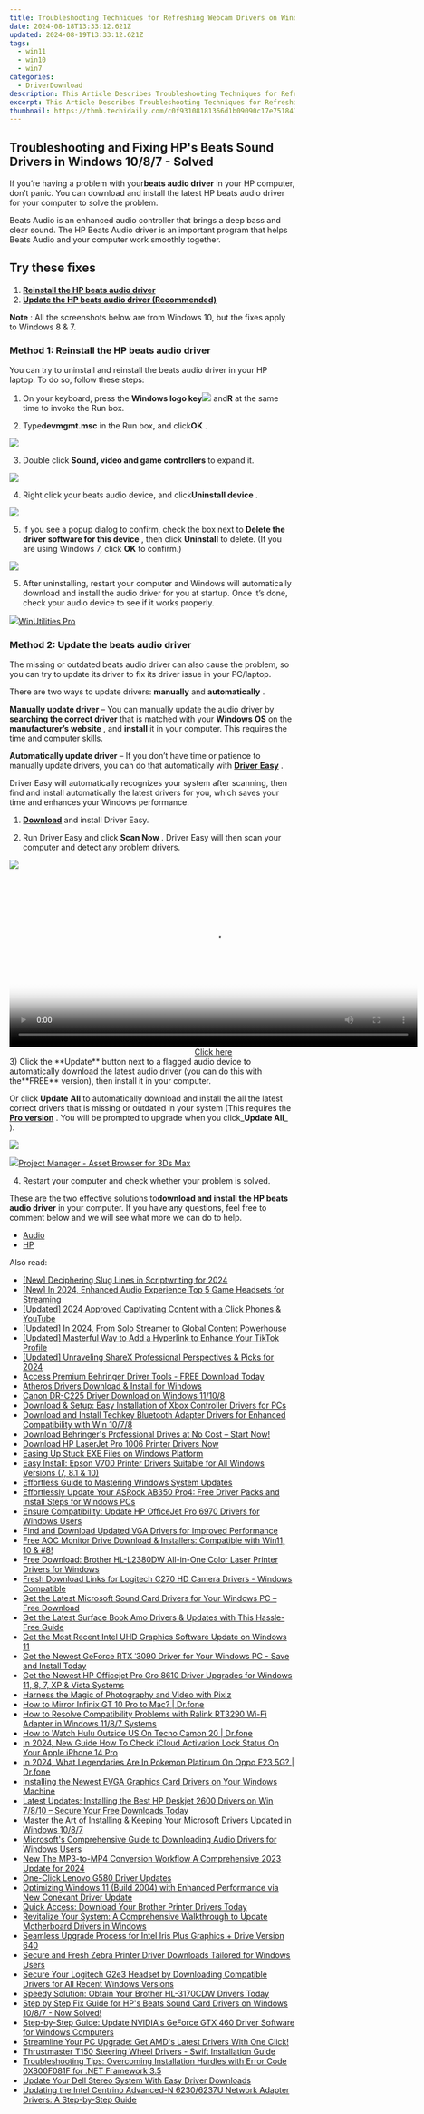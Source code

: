 ```yaml
---
title: Troubleshooting Techniques for Refreshing Webcam Drivers on Windows 10 Machines
date: 2024-08-18T13:33:12.621Z
updated: 2024-08-19T13:33:12.621Z
tags:
  - win11
  - win10
  - win7
categories:
  - DriverDownload
description: This Article Describes Troubleshooting Techniques for Refreshing Webcam Drivers on Windows 10 Machines
excerpt: This Article Describes Troubleshooting Techniques for Refreshing Webcam Drivers on Windows 10 Machines
thumbnail: https://thmb.techidaily.com/c0f93108181366d1b09090c17e7518417597848beec02f800a980d5086b0f997.jpg
---
```


## Troubleshooting and Fixing HP's Beats Sound Drivers in Windows 10/8/7 - Solved

If you’re having a problem with your**beats audio driver** in your HP computer, don’t panic. You can download and install the latest HP beats audio driver for your computer to solve the problem.

 Beats Audio is an enhanced audio controller that brings a deep bass and clear sound. The HP Beats Audio driver is an important program that helps Beats Audio and your computer work smoothly together.

## Try these fixes

1. [**Reinstall the HP beats audio driver**](https://tools.techidaily.com/drivereasy/download/)
2. [**Update the HP beats audio driver (Recommended)**](https://www.drivereasy.com/knowledge/hp-beats-audio-driver-issue-solved/#Way2)

**Note** : All the screenshots below are from Windows 10, but the fixes apply to Windows 8 & 7.

### Method 1: Reinstall the HP beats audio driver

 You can try to uninstall and reinstall the beats audio driver in your HP laptop. To do so, follow these steps:

 1) On your keyboard, press the   **Windows logo key![](https://images.drivereasy.com/wp-content/uploads/2017/09/img_59b0b16974940.png)**  and**R** at the same time to invoke the Run box.

 2) Type**devmgmt.msc** in the Run box, and click**OK** .

![](https://images.drivereasy.com/wp-content/uploads/2018/03/img_5abdf9401fdfe.png)

 3) Double click **Sound, video and game controllers**   to expand it.

![](https://images.drivereasy.com/wp-content/uploads/2018/03/img_5a97a5a189883.png)

 4) Right click your beats audio device, and click**Uninstall device** .

![](https://images.drivereasy.com/wp-content/uploads/2018/03/img_5abdfa705b240.jpg)

 5) If you see a popup dialog to confirm, check the box next to **Delete the driver software for this device** , then click **Uninstall**   to delete. (If you are using Windows 7, click **OK**   to confirm.)

![](https://images.drivereasy.com/wp-content/uploads/2018/02/img_5a962ef431c66.png)

 5) After uninstalling, restart your computer and Windows will automatically download and install the audio driver for you at startup. Once it’s done, check your audio device to see if it works properly.

<!-- affiliate ads begin -->
<a href="https://secure.2checkout.com/order/checkout.php?PRODS=4665597&QTY=1&AFFILIATE=108875&CART=1"><img src="https://www.pcclean.io/wp-content/uploads/2018/03/winutilities-box-130521.png" border="0">WinUtilities Pro</a>
<!-- affiliate ads end -->
###  Method 2: Update the beats audio driver

 The missing or outdated beats audio driver can also cause the problem, so you can try to update its driver to fix its driver issue in your PC/laptop.

 There are two ways to update drivers: **manually**   and **automatically** .

**Manually update driver**   – You can manually update the audio driver by **searching the correct driver**   that is matched with your **Windows**  **OS**   on the **manufacturer’s website** , and **install**   it in your computer. This requires the time and computer skills.

**Automatically update driver**   – If you don’t have time or patience to manually update drivers, you can do that automatically with [**Driver**  **Easy**](https://tools.techidaily.com/drivereasy/download/) .

 Driver Easy will automatically recognizes your system after scanning, then find and install automatically the latest drivers for you, which saves your time and enhances your Windows performance.

 1) [**Download**](https://tools.techidaily.com/drivereasy/download/)   and install Driver Easy.

 2) Run Driver Easy and click **Scan Now** . Driver Easy will then scan your computer and detect any problem drivers.

![](https://images.drivereasy.com/wp-content/uploads/2018/03/img_5abdd74d18191.png)

<!-- affiliate ads begin -->
<span id="1993650">
					<video width="720" height="300" style="cursor:pointer"
           poster="//a.impactradius-go.com/display-clicktoplayimage/1993650.jpeg"
           onclick="if(!this.playClicked){this.play();this.setAttribute('controls',true);this.playClicked=true;}">
	   <source src="//a.impactradius-go.com/display-ad/22993-1993650">
	   <img src="//a.impactradius-go.com/display-clicktoplayimage/1993650.jpeg" style="border: none; height: 100%; width: 100%; object-fit: contain">
	</video>
	<div style="width:720px;text-align:center"><a href="javascript:window.open(decodeURIComponent('https%3A%2F%2Fhomestyler.sjv.io%2Fc%2F5597632%2F1993650%2F22993'), '_blank');void(0);">Click here</a></div>
</span>
<img height="0" width="0" src="https://imp.pxf.io/i/5597632/1993650/22993" style="position:absolute;visibility:hidden;" border="0" />
<!-- affiliate ads end -->
 3) Click the **Update**   button next to a flagged audio device to automatically download the latest audio driver (you can do this with the**FREE** version), then install it in your computer.

 Or click **Update**  **All**   to automatically download and install the all the latest correct drivers that is missing or outdated in your system (This requires the [**Pro**  **version**](https://tools.techidaily.com/drivereasy/download/) . You will be prompted to upgrade when you click_**Update All**_ ).

![](https://images.drivereasy.com/wp-content/uploads/2018/03/img_5abdfb4532128.jpg)

<!-- affiliate ads begin -->
<a href="https://secure.2checkout.com/order/checkout.php?PRODS=4709458&QTY=1&AFFILIATE=108875&CART=1"><img src="https://3d-kstudio.com/wp-content/uploads/2019/10/Project-Manager-version-3-1600x900-768x419.jpg" border="0">Project Manager - Asset Browser for 3Ds Max</a>
<!-- affiliate ads end -->
4) Restart your computer and check whether your problem is solved.

  These are the two effective solutions to**download and install the HP beats audio driver** in your computer. If you have any questions, feel free to comment below and we will see what more we can do to help.

* [Audio](https://tools.techidaily.com/drivereasy/download/)
* [HP](https://tools.techidaily.com/drivereasy/download/)

<ins class="adsbygoogle"
     style="display:block"
     data-ad-format="autorelaxed"
     data-ad-client="ca-pub-7571918770474297"
     data-ad-slot="1223367746"></ins>



<ins class="adsbygoogle"
     style="display:block"
     data-ad-client="ca-pub-7571918770474297"
     data-ad-slot="8358498916"
     data-ad-format="auto"
     data-full-width-responsive="true"></ins>

<span class="atpl-alsoreadstyle">Also read:</span>
<div><ul>
<li><a href="https://vp-tips.techidaily.com/new-deciphering-slug-lines-in-scriptwriting-for-2024/"><u>[New] Deciphering Slug Lines in Scriptwriting for 2024</u></a></li>
<li><a href="https://facebook-video-share.techidaily.com/new-in-2024-enhanced-audio-experience-top-5-game-headsets-for-streaming/"><u>[New] In 2024, Enhanced Audio Experience  Top 5 Game Headsets for Streaming</u></a></li>
<li><a href="https://facebook-video-footage.techidaily.com/updated-2024-approved-captivating-content-with-a-click-phones-and-youtube/"><u>[Updated] 2024 Approved  Captivating Content with a Click  Phones & YouTube</u></a></li>
<li><a href="https://eaxpv-info.techidaily.com/updated-in-2024-from-solo-streamer-to-global-content-powerhouse/"><u>[Updated] In 2024, From Solo Streamer to Global Content Powerhouse</u></a></li>
<li><a href="https://fox-glue.techidaily.com/updated-masterful-way-to-add-a-hyperlink-to-enhance-your-tiktok-profile/"><u>[Updated] Masterful Way to Add a Hyperlink to Enhance Your TikTok Profile</u></a></li>
<li><a href="https://screen-activity-recording.techidaily.com/updated-unraveling-sharex-professional-perspectives-and-picks-for-2024/"><u>[Updated] Unraveling ShareX  Professional Perspectives & Picks for 2024</u></a></li>
<li><a href="https://win-amazing.techidaily.com/access-premium-behringer-driver-tools-free-download-today/"><u>Access Premium Behringer Driver Tools - FREE Download Today</u></a></li>
<li><a href="https://win-amazing.techidaily.com/atheros-drivers-download-and-install-for-windows/"><u>Atheros Drivers Download & Install for Windows</u></a></li>
<li><a href="https://win-amazing.techidaily.com/canon-dr-c225-driver-download-on-windows-11108/"><u>Canon DR-C225 Driver Download on Windows 11/10/8</u></a></li>
<li><a href="https://win-amazing.techidaily.com/download-and-setup-easy-installation-of-xbox-controller-drivers-for-pcs/"><u>Download & Setup: Easy Installation of Xbox Controller Drivers for PCs</u></a></li>
<li><a href="https://win-amazing.techidaily.com/download-and-install-techkey-bluetooth-adapter-drivers-for-enhanced-compatibility-with-win-1078/"><u>Download and Install Techkey Bluetooth Adapter Drivers for Enhanced Compatibility with Win 10/7/8</u></a></li>
<li><a href="https://win-amazing.techidaily.com/download-behringers-professional-drives-at-no-cost-start-now/"><u>Download Behringer's Professional Drives at No Cost – Start Now!</u></a></li>
<li><a href="https://hardware-updates.techidaily.com/download-hp-laserjet-pro-1006-printer-drivers-now/"><u>Download HP LaserJet Pro 1006 Printer Drivers Now</u></a></li>
<li><a href="https://win11-tips.techidaily.com/easing-up-stuck-exe-files-on-windows-platform/"><u>Easing Up Stuck EXE Files on Windows Platform</u></a></li>
<li><a href="https://win-amazing.techidaily.com/easy-install-epson-v700-printer-drivers-suitable-for-all-windows-versions-7-81-and-10/"><u>Easy Install: Epson V700 Printer Drivers Suitable for All Windows Versions (7, 8.1 & 10)</u></a></li>
<li><a href="https://win-amazing.techidaily.com/effortless-guide-to-mastering-windows-system-updates/"><u>Effortless Guide to Mastering Windows System Updates</u></a></li>
<li><a href="https://win-amazing.techidaily.com/effortlessly-update-your-asrock-ab350-pro4-free-driver-packs-and-install-steps-for-windows-pcs/"><u>Effortlessly Update Your ASRock AB350 Pro4: Free Driver Packs and Install Steps for Windows PCs</u></a></li>
<li><a href="https://win-amazing.techidaily.com/ensure-compatibility-update-hp-officejet-pro-6970-drivers-for-windows-users/"><u>Ensure Compatibility: Update HP OfficeJet Pro 6970 Drivers for Windows Users</u></a></li>
<li><a href="https://win-amazing.techidaily.com/find-and-download-updated-vga-drivers-for-improved-performance/"><u>Find and Download Updated VGA Drivers for Improved Performance</u></a></li>
<li><a href="https://win-amazing.techidaily.com/free-aoc-monitor-drive-download-and-installers-compatible-with-win11-10-and-8/"><u>Free AOC Monitor Drive Download & Installers: Compatible with Win11, 10 & #8!</u></a></li>
<li><a href="https://win-amazing.techidaily.com/free-download-brother-hl-l2380dw-all-in-one-color-laser-printer-drivers-for-windows/"><u>Free Download: Brother HL-L2380DW All-in-One Color Laser Printer Drivers for Windows</u></a></li>
<li><a href="https://win-amazing.techidaily.com/fresh-download-links-for-logitech-c270-hd-camera-drivers-windows-compatible/"><u>Fresh Download Links for Logitech C270 HD Camera Drivers - Windows Compatible</u></a></li>
<li><a href="https://win-amazing.techidaily.com/get-the-latest-microsoft-sound-card-drivers-for-your-windows-pc-free-download/"><u>Get the Latest Microsoft Sound Card Drivers for Your Windows PC – Free Download</u></a></li>
<li><a href="https://win-amazing.techidaily.com/get-the-latest-surface-book-amo-drivers-and-updates-with-this-hassle-free-guide/"><u>Get the Latest Surface Book Amo Drivers & Updates with This Hassle-Free Guide</u></a></li>
<li><a href="https://win-amazing.techidaily.com/get-the-most-recent-intel-uhd-graphics-software-update-on-windows-11/"><u>Get the Most Recent Intel UHD Graphics Software Update on Windows 11</u></a></li>
<li><a href="https://win-amazing.techidaily.com/1722960693063-get-the-newest-geforce-rtx-3090-driver-for-your-windows-pc-save-and-install-today/"><u>Get the Newest GeForce RTX ˈ3090 Driver for Your Windows PC - Save and Install Today</u></a></li>
<li><a href="https://win-amazing.techidaily.com/get-the-newest-hp-officejet-pro-gro-8610-driver-upgrades-for-windows-11-8-7-xp-and-vista-systems/"><u>Get the Newest HP Officejet Pro Gro 8610 Driver Upgrades for Windows 11, 8, 7, XP & Vista Systems</u></a></li>
<li><a href="https://extra-information.techidaily.com/harness-the-magic-of-photography-and-video-with-pixiz/"><u>Harness the Magic of Photography and Video with Pixiz</u></a></li>
<li><a href="https://screen-mirror.techidaily.com/how-to-mirror-infinix-gt-10-pro-to-mac-drfone-by-drfone-android/"><u>How to Mirror Infinix GT 10 Pro to Mac? | Dr.fone</u></a></li>
<li><a href="https://win-amazing.techidaily.com/how-to-resolve-compatibility-problems-with-ralink-rt3290-wi-fi-adapter-in-windows-1187-systems/"><u>How to Resolve Compatibility Problems with Ralink RT3290 Wi-Fi Adapter in Windows 11/8/7 Systems</u></a></li>
<li><a href="https://fake-location.techidaily.com/how-to-watch-hulu-outside-us-on-tecno-camon-20-drfone-by-drfone-virtual-android/"><u>How to Watch Hulu Outside US On Tecno Camon 20 | Dr.fone</u></a></li>
<li><a href="https://activate-lock.techidaily.com/in-2024-new-guide-how-to-check-icloud-activation-lock-status-on-your-apple-iphone-14-pro-by-drfone-ios/"><u>In 2024, New Guide How To Check iCloud Activation Lock Status On Your Apple iPhone 14 Pro</u></a></li>
<li><a href="https://android-pokemon-go.techidaily.com/in-2024-what-legendaries-are-in-pokemon-platinum-on-oppo-f23-5g-drfone-by-drfone-virtual-android/"><u>In 2024, What Legendaries Are In Pokemon Platinum On Oppo F23 5G? | Dr.fone</u></a></li>
<li><a href="https://win-amazing.techidaily.com/installing-the-newest-evga-graphics-card-drivers-on-your-windows-machine/"><u>Installing the Newest EVGA Graphics Card Drivers on Your Windows Machine</u></a></li>
<li><a href="https://win-amazing.techidaily.com/latest-updates-installing-the-best-hp-deskjet-2600-drivers-on-win-7810-secure-your-free-downloads-today/"><u>Latest Updates: Installing the Best HP Deskjet 2600 Drivers on Win 7/8/10 – Secure Your Free Downloads Today</u></a></li>
<li><a href="https://win-amazing.techidaily.com/master-the-art-of-installing-and-keeping-your-microsoft-drivers-updated-in-windows-1087/"><u>Master the Art of Installing & Keeping Your Microsoft Drivers Updated in Windows 10/8/7</u></a></li>
<li><a href="https://win-amazing.techidaily.com/microsofts-comprehensive-guide-to-downloading-audio-drivers-for-windows-users/"><u>Microsoft's Comprehensive Guide to Downloading Audio Drivers for Windows Users</u></a></li>
<li><a href="https://voice-adjusting.techidaily.com/new-the-mp3-to-mp4-conversion-workflow-a-comprehensive-2023-update-for-2024/"><u>New The MP3-to-MP4 Conversion Workflow A Comprehensive 2023 Update for 2024</u></a></li>
<li><a href="https://driver-install.techidaily.com/one-click-lenovo-g580-driver-updates/"><u>One-Click Lenovo G580 Driver Updates</u></a></li>
<li><a href="https://win-amazing.techidaily.com/optimizing-windows-11-build-2004-with-enhanced-performance-via-new-conexant-driver-update/"><u>Optimizing Windows 11 (Build 2004) with Enhanced Performance via New Conexant Driver Update</u></a></li>
<li><a href="https://win-amazing.techidaily.com/quick-access-download-your-brother-printer-drivers-today/"><u>Quick Access: Download Your Brother Printer Drivers Today</u></a></li>
<li><a href="https://win-amazing.techidaily.com/revitalize-your-system-a-comprehensive-walkthrough-to-update-motherboard-drivers-in-windows/"><u>Revitalize Your System: A Comprehensive Walkthrough to Update Motherboard Drivers in Windows</u></a></li>
<li><a href="https://win-amazing.techidaily.com/seamless-upgrade-process-for-intel-iris-plus-graphics-plus-drive-version-640/"><u>Seamless Upgrade Process for Intel Iris Plus Graphics + Drive Version 640</u></a></li>
<li><a href="https://win-amazing.techidaily.com/secure-and-fresh-zebra-printer-driver-downloads-tailored-for-windows-users/"><u>Secure and Fresh Zebra Printer Driver Downloads Tailored for Windows Users</u></a></li>
<li><a href="https://win-amazing.techidaily.com/secure-your-logitech-g2e3-headset-by-downloading-compatible-drivers-for-all-recent-windows-versions/"><u>Secure Your Logitech G2e3 Headset by Downloading Compatible Drivers for All Recent Windows Versions</u></a></li>
<li><a href="https://win-amazing.techidaily.com/speedy-solution-obtain-your-brother-hl-3170cdw-drivers-today/"><u>Speedy Solution: Obtain Your Brother HL-3170CDW Drivers Today</u></a></li>
<li><a href="https://win-amazing.techidaily.com/1722958559035-step-by-step-fix-guide-for-hps-beats-sound-card-drivers-on-windows-1087-now-solved/"><u>Step by Step Fix Guide for HP's Beats Sound Card Drivers on Windows 10/8/7 - Now Solved!</u></a></li>
<li><a href="https://win-amazing.techidaily.com/step-by-step-guide-update-nvidias-geforce-gtx-460-driver-software-for-windows-computers/"><u>Step-by-Step Guide: Update NVIDIA's GeForce GTX 460 Driver Software for Windows Computers</u></a></li>
<li><a href="https://win-amazing.techidaily.com/streamline-your-pc-upgrade-get-amds-latest-drivers-with-one-click/"><u>Streamline Your PC Upgrade: Get AMD's Latest Drivers With One Click!</u></a></li>
<li><a href="https://win-amazing.techidaily.com/thrustmaster-t150-steering-wheel-drivers-swift-installation-guide/"><u>Thrustmaster T150 Steering Wheel Drivers - Swift Installation Guide</u></a></li>
<li><a href="https://common-error.techidaily.com/troubleshooting-tips-overcoming-installation-hurdles-with-error-code-0x800f081f-for-net-framework-35/"><u>Troubleshooting Tips: Overcoming Installation Hurdles with Error Code 0X800F081F for .NET Framework 3.5</u></a></li>
<li><a href="https://win-amazing.techidaily.com/update-your-dell-stereo-system-with-easy-driver-downloads/"><u>Update Your Dell Stereo System With Easy Driver Downloads</u></a></li>
<li><a href="https://win-amazing.techidaily.com/updating-the-intel-centrino-advanced-n-62306237u-network-adapter-drivers-a-step-by-step-guide/"><u>Updating the Intel Centrino Advanced-N 6230/6237U Network Adapter Drivers: A Step-by-Step Guide</u></a></li>
</ul></div>
